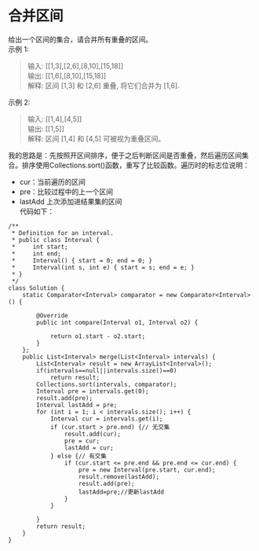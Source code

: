 # 合并区间  
给出一个区间的集合，请合并所有重叠的区间。  
示例 1:  
>输入: [[1,3],[2,6],[8,10],[15,18]]  
输出: [[1,6],[8,10],[15,18]]  
解释: 区间 [1,3] 和 [2,6] 重叠, 将它们合并为 [1,6].  

示例 2:  
>输入: [[1,4],[4,5]]  
输出: [[1,5]]  
解释: 区间 [1,4] 和 [4,5] 可被视为重叠区间。  

我的思路是：先按照开区间排序，便于之后判断区间是否重叠，然后遍历区间集合。排序使用Collections.sort()函数，重写了比较函数。遍历时的标志位说明：
+ cur：当前遍历的区间
+ pre：比较过程中的上一个区间
+ lastAdd 上次添加进结果集的区间  
代码如下：
```
/**
 * Definition for an interval.
 * public class Interval {
 *     int start;
 *     int end;
 *     Interval() { start = 0; end = 0; }
 *     Interval(int s, int e) { start = s; end = e; }
 * }
 */
class Solution {
    static Comparator<Interval> comparator = new Comparator<Interval>() {

		@Override
		public int compare(Interval o1, Interval o2) {

			return o1.start - o2.start;
		}
	};
    public List<Interval> merge(List<Interval> intervals) {
        List<Interval> result = new ArrayList<Interval>();
        if(intervals==null||intervals.size()==0)
            return result;
        Collections.sort(intervals, comparator);
		Interval pre = intervals.get(0);
		result.add(pre);
		Interval lastAdd = pre;
		for (int i = 1; i < intervals.size(); i++) {
			Interval cur = intervals.get(i);
			if (cur.start > pre.end) {// 无交集
				result.add(cur);
				pre = cur;
				lastAdd = cur;
			} else {// 有交集
				if (cur.start <= pre.end && pre.end <= cur.end) {
					pre = new Interval(pre.start, cur.end);
					result.remove(lastAdd);
					result.add(pre);
				    lastAdd=pre;//更新lastAdd
				}
			}

		}
		return result;
    }
}
```
